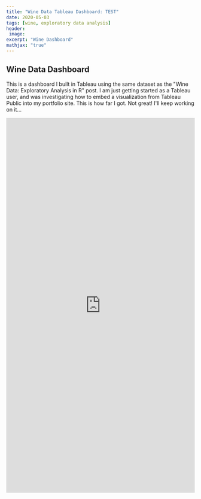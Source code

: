 ```yaml
---
title: "Wine Data Tableau Dashboard: TEST"
date: 2020-05-03
tags: [wine, exploratory data analysis]
header:
 image:
excerpt: "Wine Dashboard"
mathjax: "true"
---
```


## Wine Data Dashboard

This is a dashboard I built in Tableau using the same dataset as the "Wine Data: Exploratory Analysis in R" post.  I am just getting started as a Tableau user, and was investigating how to embed a visualization from Tableau Public into my portfolio site.  This is how far I got.  Not great!  I'll keep working on it...
 
<center>

<iframe src="https://public.tableau.com/views/WineReviewsPricesandPointsExploringtheWineEnthusiastData-Portrait/Dashboard2?:showVizHome=no&amp;:embed=true" width="100%" height="1000" frameborder="0">

</iframe>

</center>
